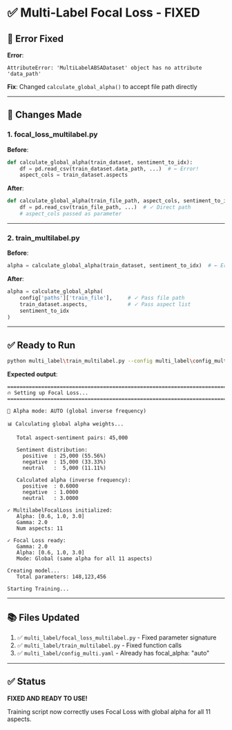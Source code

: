 # ✅ Multi-Label Focal Loss - FIXED

## 🐛 Error Fixed

**Error**:
```
AttributeError: 'MultiLabelABSADataset' object has no attribute 'data_path'
```

**Fix**: Changed `calculate_global_alpha()` to accept file path directly

---

## 🔧 Changes Made

### 1. **focal_loss_multilabel.py**

**Before**:
```python
def calculate_global_alpha(train_dataset, sentiment_to_idx):
    df = pd.read_csv(train_dataset.data_path, ...)  # ← Error!
    aspect_cols = train_dataset.aspects
```

**After**:
```python
def calculate_global_alpha(train_file_path, aspect_cols, sentiment_to_idx):
    df = pd.read_csv(train_file_path, ...)  # ✓ Direct path
    # aspect_cols passed as parameter
```

---

### 2. **train_multilabel.py**

**Before**:
```python
alpha = calculate_global_alpha(train_dataset, sentiment_to_idx)  # ← Error!
```

**After**:
```python
alpha = calculate_global_alpha(
    config['paths']['train_file'],     # ✓ Pass file path
    train_dataset.aspects,             # ✓ Pass aspect list
    sentiment_to_idx
)
```

---

## ✅ Ready to Run

```bash
python multi_label\train_multilabel.py --config multi_label\config_multi.yaml --epochs 5 --output-dir multi_label\models\focal_model
```

**Expected output**:
```
================================================================================
🔥 Setting up Focal Loss...
================================================================================

🎯 Alpha mode: AUTO (global inverse frequency)

📊 Calculating global alpha weights...

   Total aspect-sentiment pairs: 45,000

   Sentiment distribution:
     positive  : 25,000 (55.56%)
     negative  : 15,000 (33.33%)
     neutral   :  5,000 (11.11%)

   Calculated alpha (inverse frequency):
     positive  : 0.6000
     negative  : 1.0000
     neutral   : 3.0000

✓ MultilabelFocalLoss initialized:
   Alpha: [0.6, 1.0, 3.0]
   Gamma: 2.0
   Num aspects: 11

✓ Focal Loss ready:
   Gamma: 2.0
   Alpha: [0.6, 1.0, 3.0]
   Mode: Global (same alpha for all 11 aspects)

Creating model...
   Total parameters: 148,123,456
   
Starting Training...
```

---

## 📚 Files Updated

1. ✅ `multi_label/focal_loss_multilabel.py` - Fixed parameter signature
2. ✅ `multi_label/train_multilabel.py` - Fixed function calls
3. ✅ `multi_label/config_multi.yaml` - Already has focal_alpha: "auto"

---

## ✅ Status

**FIXED AND READY TO USE!**

Training script now correctly uses Focal Loss with global alpha for all 11 aspects.
